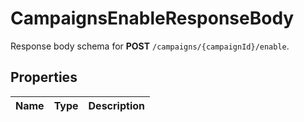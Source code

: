 

# CampaignsEnableResponseBody

Response body schema for **POST** `/campaigns/{campaignId}/enable`.

## Properties

| Name | Type | Description |
|------------ | ------------- | ------------- |



